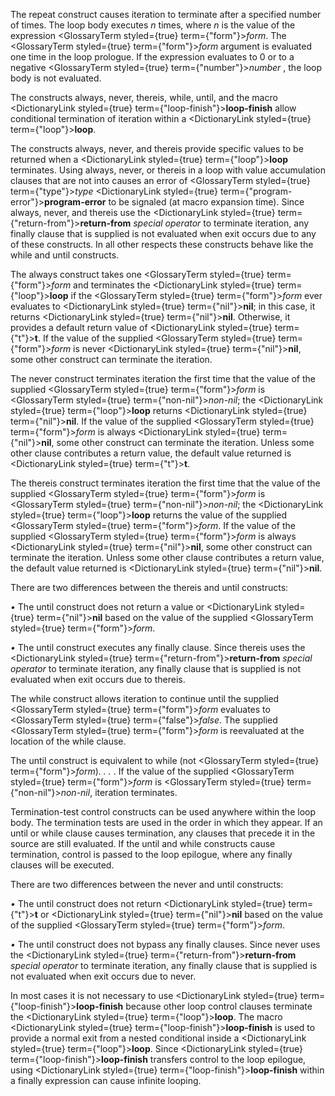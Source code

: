  



The repeat construct causes iteration to terminate after a specified number of times. The loop body executes *n* times, where *n* is the value of the expression <GlossaryTerm styled={true} term={"form"}><i>form</i></GlossaryTerm>. The <GlossaryTerm styled={true} term={"form"}><i>form</i></GlossaryTerm> argument is evaluated one time in the loop prologue. If the expression evaluates to 0 or to a negative <GlossaryTerm styled={true} term={"number"}><i>number</i></GlossaryTerm> , the loop body is not evaluated. 



The constructs always, never, thereis, while, until, and the macro <DictionaryLink styled={true} term={"loop-finish"}><b>loop-finish</b></DictionaryLink> allow conditional termination of iteration within a <DictionaryLink styled={true} term={"loop"}><b>loop</b></DictionaryLink>. 



The constructs always, never, and thereis provide specific values to be returned when a <DictionaryLink styled={true} term={"loop"}><b>loop</b></DictionaryLink> terminates. Using always, never, or thereis in a loop with value accumulation clauses that are not into causes an error of <GlossaryTerm styled={true} term={"type"}><i>type</i></GlossaryTerm> <DictionaryLink styled={true} term={"program-error"}><b>program-error</b></DictionaryLink> to be signaled (at macro expansion time). Since always, never, and thereis use the <DictionaryLink styled={true} term={"return-from"}><b>return-from</b></DictionaryLink> *special operator* to terminate iteration, any finally clause that is supplied is not evaluated when exit occurs due to any of these constructs. In all other respects these constructs behave like the while and until constructs. 



The always construct takes one <GlossaryTerm styled={true} term={"form"}><i>form</i></GlossaryTerm> and terminates the <DictionaryLink styled={true} term={"loop"}><b>loop</b></DictionaryLink> if the <GlossaryTerm styled={true} term={"form"}><i>form</i></GlossaryTerm> ever evaluates to <DictionaryLink styled={true} term={"nil"}><b>nil</b></DictionaryLink>; in this case, it returns <DictionaryLink styled={true} term={"nil"}><b>nil</b></DictionaryLink>. Otherwise, it provides a default return value of <DictionaryLink styled={true} term={"t"}><b>t</b></DictionaryLink>. If the value of the supplied <GlossaryTerm styled={true} term={"form"}><i>form</i></GlossaryTerm> is never <DictionaryLink styled={true} term={"nil"}><b>nil</b></DictionaryLink>, some other construct can terminate the iteration. 



The never construct terminates iteration the first time that the value of the supplied <GlossaryTerm styled={true} term={"form"}><i>form</i></GlossaryTerm> is <GlossaryTerm styled={true} term={"non-nil"}><i>non-nil</i></GlossaryTerm>; the <DictionaryLink styled={true} term={"loop"}><b>loop</b></DictionaryLink> returns <DictionaryLink styled={true} term={"nil"}><b>nil</b></DictionaryLink>. If the value of the supplied <GlossaryTerm styled={true} term={"form"}><i>form</i></GlossaryTerm> is always <DictionaryLink styled={true} term={"nil"}><b>nil</b></DictionaryLink>, some other construct can terminate the iteration. Unless some other clause contributes a return value, the default value returned is <DictionaryLink styled={true} term={"t"}><b>t</b></DictionaryLink>. 



The thereis construct terminates iteration the first time that the value of the supplied <GlossaryTerm styled={true} term={"form"}><i>form</i></GlossaryTerm> is <GlossaryTerm styled={true} term={"non-nil"}><i>non-nil</i></GlossaryTerm>; the <DictionaryLink styled={true} term={"loop"}><b>loop</b></DictionaryLink> returns the value of the supplied <GlossaryTerm styled={true} term={"form"}><i>form</i></GlossaryTerm>. If the value of the supplied <GlossaryTerm styled={true} term={"form"}><i>form</i></GlossaryTerm> is always <DictionaryLink styled={true} term={"nil"}><b>nil</b></DictionaryLink>, some other construct can terminate the iteration. Unless some other clause contributes a return value, the default value returned is <DictionaryLink styled={true} term={"nil"}><b>nil</b></DictionaryLink>. 



There are two differences between the thereis and until constructs: 



*•* The until construct does not return a value or <DictionaryLink styled={true} term={"nil"}><b>nil</b></DictionaryLink> based on the value of the supplied <GlossaryTerm styled={true} term={"form"}><i>form</i></GlossaryTerm>. 



 



 



*•* The until construct executes any finally clause. Since thereis uses the <DictionaryLink styled={true} term={"return-from"}><b>return-from</b></DictionaryLink> *special operator* to terminate iteration, any finally clause that is supplied is not evaluated when exit occurs due to thereis. 



The while construct allows iteration to continue until the supplied <GlossaryTerm styled={true} term={"form"}><i>form</i></GlossaryTerm> evaluates to <GlossaryTerm styled={true} term={"false"}><i>false</i></GlossaryTerm>. The supplied <GlossaryTerm styled={true} term={"form"}><i>form</i></GlossaryTerm> is reevaluated at the location of the while clause. 



The until construct is equivalent to while (not <GlossaryTerm styled={true} term={"form"}><i>form</i></GlossaryTerm>)*. . .* . If the value of the supplied <GlossaryTerm styled={true} term={"form"}><i>form</i></GlossaryTerm> is <GlossaryTerm styled={true} term={"non-nil"}><i>non-nil</i></GlossaryTerm>, iteration terminates. 



Termination-test control constructs can be used anywhere within the loop body. The termination tests are used in the order in which they appear. If an until or while clause causes termination, any clauses that precede it in the source are still evaluated. If the until and while constructs cause termination, control is passed to the loop epilogue, where any finally clauses will be executed. 



There are two differences between the never and until constructs: 



*•* The until construct does not return <DictionaryLink styled={true} term={"t"}><b>t</b></DictionaryLink> or <DictionaryLink styled={true} term={"nil"}><b>nil</b></DictionaryLink> based on the value of the supplied <GlossaryTerm styled={true} term={"form"}><i>form</i></GlossaryTerm>. 



*•* The until construct does not bypass any finally clauses. Since never uses the <DictionaryLink styled={true} term={"return-from"}><b>return-from</b></DictionaryLink> *special operator* to terminate iteration, any finally clause that is supplied is not evaluated when exit occurs due to never. 



In most cases it is not necessary to use <DictionaryLink styled={true} term={"loop-finish"}><b>loop-finish</b></DictionaryLink> because other loop control clauses terminate the <DictionaryLink styled={true} term={"loop"}><b>loop</b></DictionaryLink>. The macro <DictionaryLink styled={true} term={"loop-finish"}><b>loop-finish</b></DictionaryLink> is used to provide a normal exit from a nested conditional inside a <DictionaryLink styled={true} term={"loop"}><b>loop</b></DictionaryLink>. Since <DictionaryLink styled={true} term={"loop-finish"}><b>loop-finish</b></DictionaryLink> transfers control to the loop epilogue, using <DictionaryLink styled={true} term={"loop-finish"}><b>loop-finish</b></DictionaryLink> within a finally expression can cause infinite looping. 



